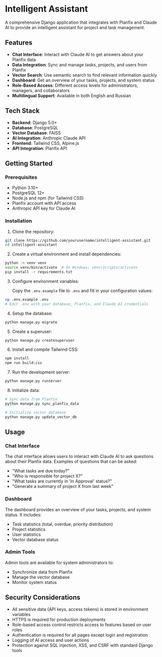 # Intelligent Assistant

A comprehensive Django application that integrates with Planfix and Claude AI to provide an intelligent assistant for project and task management.

## Features

- **Chat Interface**: Interact with Claude AI to get answers about your Planfix data
- **Data Integration**: Sync and manage tasks, projects, and users from Planfix
- **Vector Search**: Use semantic search to find relevant information quickly
- **Dashboard**: Get an overview of your tasks, projects, and system status
- **Role-Based Access**: Different access levels for administrators, managers, and collaborators
- **Multilingual Support**: Available in both English and Russian

## Tech Stack

- **Backend**: Django 5.0+
- **Database**: PostgreSQL
- **Vector Database**: FAISS
- **AI Integration**: Anthropic Claude API
- **Frontend**: Tailwind CSS, Alpine.js
- **API Integration**: Planfix API

## Getting Started

### Prerequisites

- Python 3.10+
- PostgreSQL 12+
- Node.js and npm (for Tailwind CSS)
- Planfix account with API access
- Anthropic API key for Claude AI

### Installation

1. Clone the repository:

```bash
git clone https://github.com/yourusername/intelligent-assistant.git
cd intelligent-assistant
```

2. Create a virtual environment and install dependencies:

```bash
python -m venv venv
source venv/bin/activate  # On Windows: venv\Scripts\activate
pip install -r requirements.txt
```

3. Configure environment variables:
   
   Copy the `.env.example` file to `.env` and fill in your configuration values:

```bash
cp .env.example .env
# Edit .env with your database, Planfix, and Claude AI credentials
```

4. Setup the database:

```bash
python manage.py migrate
```

5. Create a superuser:

```bash
python manage.py createsuperuser
```

6. Install and compile Tailwind CSS:

```bash
npm install
npm run build:css
```

7. Run the development server:

```bash
python manage.py runserver
```

8. Initialize data:

```bash
# Sync data from Planfix
python manage.py sync_planfix_data

# Initialize vector database
python manage.py update_vector_db
```

## Usage

### Chat Interface

The chat interface allows users to interact with Claude AI to ask questions about their Planfix data. Examples of questions that can be asked:

- "What tasks are due today?"
- "Who is responsible for project X?"
- "What tasks are currently in 'In Approval' status?"
- "Generate a summary of project X from last week"

### Dashboard

The dashboard provides an overview of your tasks, projects, and system status. It includes:

- Task statistics (total, overdue, priority distribution)
- Project statistics
- User statistics
- Vector database status

### Admin Tools

Admin tools are available for system administrators to:

- Synchronize data from Planfix
- Manage the vector database
- Monitor system status

## Security Considerations

- All sensitive data (API keys, access tokens) is stored in environment variables
- HTTPS is required for production deployments
- Role-based access control restricts access to features based on user roles
- Authentication is required for all pages except login and registration
- Logging of AI access and user actions
- Protection against SQL injection, XSS, and CSRF with standard Django tools
